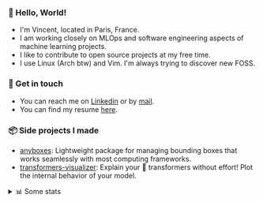 ### 👋 Hello, World!

- I'm Vincent, located in Paris, France.
- I am working closely on MLOps and software engineering aspects of machine learning projects.
- I like to contribute to open source projects at my free time.
- I use Linux (Arch btw) and Vim. I'm always trying to discover new FOSS.

### 🔗 Get in touch

- You can reach me on [Linkedin](https://www.linkedin.com/in/vincent-duchauffour-3a9641155/) or by [mail](mailto:vincent.duchauffour@proton.me).
- You can find my resume [here](https://raw.githubusercontent.com/VDuchauffour/resume/main/resume.pdf).

### 📦 Side projects I made

- [anyboxes](https://github.com/VDuchauffour/anyboxes): Lightweight package for managing bounding boxes that works seamlessly with most computing frameworks.
- [transformers-visualizer](https://github.com/VDuchauffour/transformers-visualizer): Explain your 🤗 transformers without effort! Plot the internal behavior of your model. 

<details><summary>📊 Some stats</summary>  
  
<p align="center">
  <img alt="VDuchauffour's github stats" src="https://github-readme-stats.vercel.app/api?username=VDuchauffour&include_all_commits=true&show_icons=true&theme=react"/>
  <br />
  <img alt="VDuchauffour's streak stats" src="https://streak-stats.demolab.com?user=VDuchauffour&theme=react"/>
  <br />
  <img alt="VDuchauffour's language stats" src="https://github-readme-stats.vercel.app/api/top-langs/?username=VDuchauffour&count_private=true&include_all_commits=true&show_icons=true&layout=compact&theme=react"/>
  <!--   <br />
  <img alt="VDuchauffour's Wakatime stats" src="https://github-readme-stats.vercel.app/api/wakatime?username=VDuchauffour&theme=react"/> -->
</p>

#### 🧭 Wakatime stats
<!--START_SECTION:waka-->
![Code Time](http://img.shields.io/badge/Code%20Time-2%2C001%20hrs%2020%20mins-blue)

![Lines of code](https://img.shields.io/badge/From%20Hello%20World%20I%27ve%20Written-4.8%20million%20lines%20of%20code-blue)

**🐱 My GitHub Data** 

> 📦 981.7 kB Used in GitHub's Storage 
 > 
> 🏆 708 Contributions in the Year 2024
 > 
> 🚫 Not Opted to Hire
 > 
> 📜 9 Public Repositories 
 > 
> 🔑 2 Private Repositories 
 > 
**I'm an Early 🐤** 

```text
🌞 Morning                479 commits         ██░░░░░░░░░░░░░░░░░░░░░░░   09.00 % 
🌆 Daytime                2995 commits        ██████████████░░░░░░░░░░░   56.27 % 
🌃 Evening                1455 commits        ███████░░░░░░░░░░░░░░░░░░   27.33 % 
🌙 Night                  394 commits         ██░░░░░░░░░░░░░░░░░░░░░░░   07.40 % 
```
📅 **I'm Most Productive on Monday** 

```text
Monday                   1118 commits        █████░░░░░░░░░░░░░░░░░░░░   21.00 % 
Tuesday                  999 commits         █████░░░░░░░░░░░░░░░░░░░░   18.77 % 
Wednesday                924 commits         ████░░░░░░░░░░░░░░░░░░░░░   17.36 % 
Thursday                 1052 commits        █████░░░░░░░░░░░░░░░░░░░░   19.76 % 
Friday                   832 commits         ████░░░░░░░░░░░░░░░░░░░░░   15.63 % 
Saturday                 103 commits         ░░░░░░░░░░░░░░░░░░░░░░░░░   01.93 % 
Sunday                   295 commits         █░░░░░░░░░░░░░░░░░░░░░░░░   05.54 % 
```


📊 **This Week I Spent My Time On** 

```text
💬 Programming Languages: 
Python                   4 hrs 58 mins       ███████████████░░░░░░░░░░   61.28 % 
YAML                     2 hrs 58 mins       █████████░░░░░░░░░░░░░░░░   36.75 % 
Bash                     4 mins              ░░░░░░░░░░░░░░░░░░░░░░░░░   00.99 % 
Other                    3 mins              ░░░░░░░░░░░░░░░░░░░░░░░░░   00.69 % 
Git Config               0 secs              ░░░░░░░░░░░░░░░░░░░░░░░░░   00.12 % 
```


 Last Updated on 11/07/2024 00:42:16 UTC
<!--END_SECTION:waka-->
</details>
